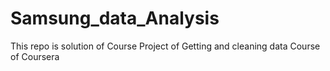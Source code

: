 # Samsung_data_Analysis
This repo is solution of Course Project of Getting and cleaning data Course of Coursera
